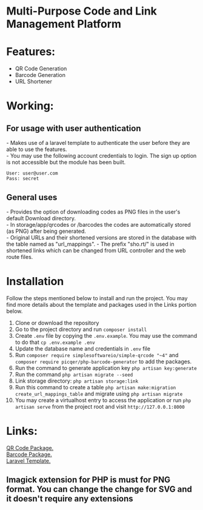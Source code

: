 # Multi-Purpose Code and Link Management Platform

# Features:
* QR Code Generation<br>
* Barcode Generation<br>
* URL Shortener

# Working:
<h2>For usage with user authentication</h2>
- Makes use of a laravel template to authenticate the user before they are able to use the features.<br>
- You may use the following account credentials to login. The sign up option is not accessible but the module has been built.<br>

```
User: user@user.com
Pass: secret
```

<h2>General uses</h2>
- Provides the option of downloading codes as PNG files in the user's default Download directory.<br>
- In storage/app/qrcodes or /barcodes the codes are automatically stored (as PNG) after being generated.<br>
- Original URLs and their shortened versions are stored in the database with the table named as "url_mappings".
- The prefix "sho.rt/" is used in shortened links which can be changed from URL controller and the web route files.

# Installation

Follow the steps mentioned below to install and run the project. You may find more details about the template and packages used in the Links portion below.

1. Clone or download the repository
2. Go to the project directory and run `composer install`
3. Create `.env` file by copying the `.env.example`. You may use the command to do that `cp .env.example .env`
4. Update the database name and credentials in `.env` file
5. Run `composer require simplesoftwareio/simple-qrcode "~4"` and `composer require picqer/php-barcode-generator` to add the packages. 
6. Run the command to generate application key `php artisan key:generate`
7. Run the command `php artisan migrate --seed`
8. Link storage directory: `php artisan storage:link`
9. Run this command to create a table `php artisan make:migration create_url_mappings_table` and migrate using `php artisan migrate`
10. You may create a virtualhost entry to access the application or run `php artisan serve` from the project root and visit `http://127.0.0.1:8000`
    
# Links:
[QR Code Package.](http://www.simplesoftware.io/#/docs/simple-qrcode) <br>
[Barcode Package.](https://github.com/picqer/php-barcode-generator) <br>
[Laravel Template.](http://www.github.com/nasirkhan/laravel-starter)

<h2>Imagick extension for PHP is must for PNG format. You can change the change for SVG and it doesn't require any extensions</h2>
